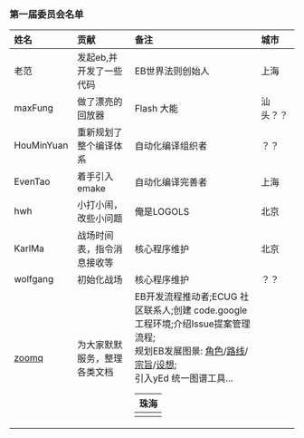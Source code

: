 ### 第一届委员会名单 ###

|姓名|贡献|备注|城市|
|:-----|:-----|:-----|:-----|
|老范|发起eb,并开发了一些代码| EB世界法则创始人 |上海|
|maxFung|做了漂亮的回放器| Flash 大能|汕头？？|
|HouMinYuan|重新规划了整个编译体系| 自动化编译组织者 |？？|
|EvenTao|着手引入emake| 自动化编译完善者 |上海|
|hwh| 小打小闹，改些小问题 | 俺是LOGOLS |北京|
|KarlMa|战场时间表，指令消息接收等|核心程序维护|北京|
|wolfgang|初始化战场|核心程序维护|？？|
|[zoomq](ZoomQuiet.md)|为大家默默服务，整理各类文档|EB开发流程推动者;ECUG 社区联系人;创建 code.google 工程环境;介绍Issue提案管理流程; <br> 规划EB发展图景: <a href='EbRoles.md'>角色</a>/<a href='EbRoadMap.md'>路线</a>/<a href='EbGoal.md'>宗旨</a>/<a href='http://share.xmind.net/zoomquiet/xmind-950304/'>设想</a>;<br>引入yEd 统一图谱工具...<table><thead><th>珠海</th></thead><tbody>